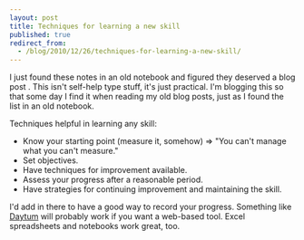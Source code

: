 ```yaml
---
layout: post
title: Techniques for learning a new skill
published: true
redirect_from:
  - /blog/2010/12/26/techniques-for-learning-a-new-skill/
---
```


I just found these notes in an old notebook and figured they deserved a blog post . This isn't self-help type stuff, it's just practical. I'm blogging this so that some day I find it when reading my old blog posts, just as I found the list in an old notebook.

Techniques helpful in learning any skill:

*   Know your starting point (measure it, somehow) => "You can't manage what you can't measure."
*   Set objectives.
*   Have techniques for improvement available.
*   Assess your progress after a reasonable period.
*   Have strategies for continuing improvement and maintaining the skill.

I'd add in there to have a good way to record your progress. Something like [Daytum](http://www.daytum.com/) will probably work if you want a web-based tool. Excel spreadsheets and notebooks work great, too.
